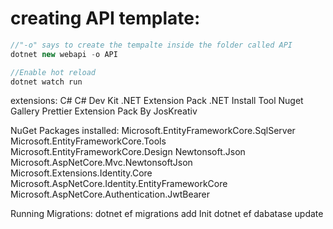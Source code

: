 # creating API template:

```csharp
//"-o" says to create the tempalte inside the folder called API
dotnet new webapi -o API

//Enable hot reload
dotnet watch run
```

extensions:
C#
C# Dev Kit
.NET Extension Pack
.NET Install Tool
Nuget Gallery
Prettier
Extension Pack By JosKreativ

NuGet Packages installed:
Microsoft.EntityFrameworkCore.SqlServer
Microsoft.EntityFrameworkCore.Tools
Microsoft.EntityFrameworkCore.Design
Newtonsoft.Json
Microsoft.AspNetCore.Mvc.NewtonsoftJson
Microsoft.Extensions.Identity.Core
Microsoft.AspNetCore.Identity.EntityFrameworkCore
Microsoft.AspNetCore.Authentication.JwtBearer

Running Migrations:
dotnet ef migrations add Init
dotnet ef dabatase update

